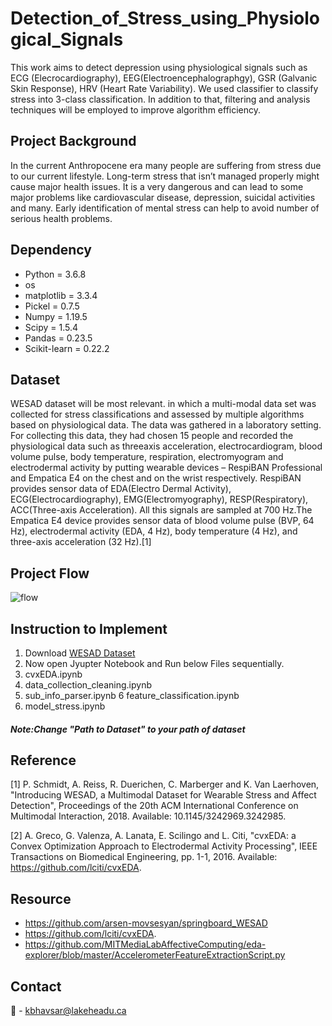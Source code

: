 
# Detection_of_Stress_using_Physiological_Signals
This work aims to detect depression using physiological signals such as ECG (Elecrocardiography), EEG(Electroencephalographgy), GSR (Galvanic Skin Response), HRV (Heart Rate Variability). We used classifier to classify stress into 3-class classification. In addition to that, filtering and analysis techniques will be employed to improve algorithm efficiency.

## Project Background
In the current Anthropocene era many people are suffering from stress due to our current lifestyle. Long-term stress that isn’t managed properly might cause major health issues. It is a very dangerous and can lead to some major problems like cardiovascular disease, depression, suicidal activities and many. Early identification of mental stress can help to avoid number of serious health problems.

## Dependency
- Python = 3.6.8
- os
- matplotlib = 3.3.4
- Pickel = 0.7.5
- Numpy = 1.19.5
- Scipy = 1.5.4
- Pandas = 0.23.5
- Scikit-learn = 0.22.2

## Dataset
WESAD dataset will be most relevant. in which a multi-modal data set was collected for stress classifications and assessed by multiple algorithms based on physiological data. The data was gathered in a laboratory setting. For collecting this data, they had chosen 15 people and recorded the physiological data such as threeaxis acceleration, electrocardiogram, blood volume pulse, body temperature, respiration, electromyogram and electrodermal activity by putting wearable devices – RespiBAN Professional and Empatica E4 on the chest and on the wrist respectively. RespiBAN provides sensor data of EDA(Electro Dermal Activity), ECG(Electrocardiography), EMG(Electromyography), RESP(Respiratory), ACC(Three-axis Acceleration). All this signals are sampled at 700 Hz.The Empatica E4 device provides sensor data of blood volume pulse (BVP, 64 Hz), electrodermal activity (EDA, 4 Hz), body temperature (4 Hz), and three-axis acceleration (32 Hz).[1]

## Project Flow
![flow](https://user-images.githubusercontent.com/88844422/129942954-fe224812-124b-4e94-ac78-a10bb004f0a9.PNG)

## Instruction to Implement
1.	Download [WESAD Dataset](https://archive.ics.uci.edu/ml/datasets/WESAD+%28Wearable+Stress+and+Affect+Detection%29)
2.	Now open Jyupter Notebook and Run below Files sequentially.
3.	cvxEDA.ipynb
4.	data_collection_cleaning.ipynb 
5.	sub_info_parser.ipynb
6	  feature_classification.ipynb
7.	model_stress.ipynb 
##### Note:Change "Path to Dataset" to your path of dataset

## Reference
[1] P. Schmidt, A. Reiss, R. Duerichen, C. Marberger and K. Van Laerhoven, "Introducing WESAD, a Multimodal Dataset for Wearable Stress and Affect Detection", Proceedings of the 20th ACM International Conference on Multimodal Interaction, 2018. Available: 10.1145/3242969.3242985.

[2] A. Greco, G. Valenza, A. Lanata, E. Scilingo and L. Citi, "cvxEDA: a Convex Optimization Approach to Electrodermal Activity Processing", IEEE Transactions on Biomedical Engineering, pp. 1-1, 2016. Available: https://github.com/lciti/cvxEDA.

## Resource
- https://github.com/arsen-movsesyan/springboard_WESAD
- https://github.com/lciti/cvxEDA.
- https://github.com/MITMediaLabAffectiveComputing/eda-explorer/blob/master/AccelerometerFeatureExtractionScript.py

## Contact
:e-mail: - kbhavsar@lakeheadu.ca
